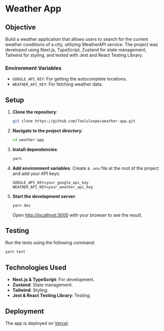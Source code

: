 # Weather App

## Objective

Build a weather application that allows users to search for the current weather conditions of a city, utilizing WeatherAPI service. The project was developed using Next.js, TypeScript, Zustand for state management, Tailwind for styling, and tested with Jest and React Testing Library.

### Environment Variables

- `GOOGLE_API_KEY`: For getting the autocomplete locations.
- `WEATHER_API_KEY`: For fetching weather data.

## Setup

1. **Clone the repository**:

   ```bash
   git clone https://github.com/Tooluloope/weather-app.git
   ```

2. **Navigate to the project directory**:

   ```bash
   cd weather-app
   ```

3. **Install dependencies**:

   ```bash
   yarn
   ```

4. **Add environment variables**: Create a `.env` file at the root of the project and add your API keys:

   ```env
   GOOGLE_API_KEY=your_google_api_key
   WEATHER_API_KEY=your_weather_api_key
   ```

5. **Start the development server**:

   ```bash
   yarn dev
   ```

   Open [http://localhost:3000](http://localhost:3000) with your browser to see the result.

## Testing

Run the tests using the following command:

```bash
yarn test
```

## Technologies Used

- **Next.js & TypeScript**: For development.
- **Zustand**: State management.
- **Tailwind**: Styling.
- **Jest & React Testing Library**: Testing.

## Deployment

The app is deployed on [Vercel](https://weather-app-phi-dusky.vercel.app/).
